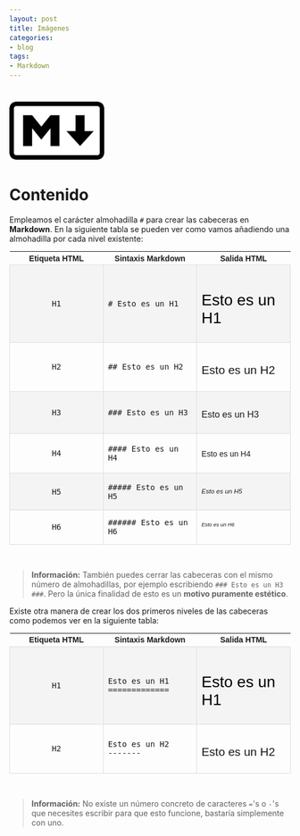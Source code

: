 ```yaml
---
layout: post
title: Imágenes
categories:
- blog
tags:
- Markdown
---
```


<!-- Estilo CSS del post-->
<style>
table {
    font-family: arial, sans-serif;
    border-collapse: collapse;
    width: 100%;
}

td {
    border: 1px solid #dddddd;
    text-align: left;
    padding: 8px;
}

th {
    text-align: center;
    width: 33.3%;
}
tr:nth-child(even) {
    background-color: rgba(238, 238, 238, 0.57);
}
td:first-child {
    text-align: center;
    font-family: 'Inconsolata', monospace;
}

td:nth-child(2) {
   
    font-family: 'Inconsolata', monospace;
}

table h1 {
  font-size: 2em;
  font-weight: normal;
  color: #000;
}

h2 {
  font-size: 1.5em;
  font-weight: normal;
}

h3 {
  font-size: 1.17em;
  font-weight: normal;
}

h4 {
  font-size: 1.00em;
  font-weight: normal;
}

h5 {
  font-size: 0.83em;
  font-weight: normal;
}

h6 {
  font-size: 0.67em;
  font-weight: normal;
}
</style>

<!-- Imagen Markdown -->
# <img src="./../static/markdown.png" alt="Drawing" style="width: 170px;"/>

<!-- Contenido post -->
# Contenido
Empleamos el carácter almohadilla `#` para crear las cabeceras en **Markdown**. En la siguiente tabla se pueden ver como vamos añadiendo una almohadilla por cada nivel existente:


<table>
  <tr>
    <th>Etiqueta HTML</th>
    <th>Sintaxis Markdown</th>
    <th>Salida HTML</th>
  </tr>
  <tr>
    <td>H1</td>
      <td id="h1"># Esto es un H1</td>
        <td><h1>Esto es un H1</h1></td>
  </tr>
   <tr>
    <td>H2</td>
      <td>## Esto es un H2</td>
        <td><h2>Esto es un H2</h2></td>
  </tr>
   <tr>
    <td>H3</td>
      <td>### Esto es un H3</td>
        <td><h3>Esto es un H3</h3></td>
  </tr>
    <tr>
    <td>H4</td>
      <td>#### Esto es un H4</td>
        <td><h4>Esto es un H4</h4></td>
  </tr>
     <tr>
    <td>H5</td>
      <td>##### Esto es un H5</td>
        <td><h5>Esto es un H5</h5></td>
  </tr>
     <tr>
    <td>H6</td>
      <td>###### Esto es un H6</td>
        <td><h6>Esto es un H6</h6></td>
  </tr>
</table>

<br/>

> **Información:**
> También puedes cerrar las cabeceras con el mismo número de almohadillas, por ejemplo escribiendo `### Esto es un H3 ###`. Pero la única finalidad de esto es un **motivo puramente estético**.



Existe otra manera de crear los dos primeros niveles de las cabeceras como podemos ver en la siguiente tabla:

<table>
  <tr>
    <th>Etiqueta HTML</th>
    <th>Sintaxis Markdown</th>
    <th>Salida HTML</th>
  </tr>
  <tr>
    <td>H1</td>
      <td id="h1">Esto es un H1 <br> 
      =============</td>
        <td><h1>Esto es un H1</h1></td>
  </tr>
   <tr>
    <td>H2</td>
      <td>Esto es un H2   <br>    
      -------</td>
        <td><h2>Esto es un H2</h2></td>
  </tr>

 

</table>

<br/>

> **Información:**
> No existe un número concreto de caracteres `=`'s o `-`'s que necesites escribir para que esto funcione, bastaría simplemente con uno.




<br/>

